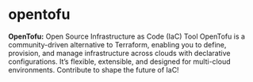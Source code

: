# opentofu
__OpenTofu:__ Open Source Infrastructure as Code (IaC) Tool OpenTofu is a community-driven alternative to Terraform, enabling you to define, provision, and manage infrastructure across clouds with declarative configurations. It’s flexible, extensible, and designed for multi-cloud environments. Contribute to shape the future of IaC!
